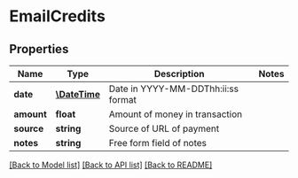 # EmailCredits

## Properties
Name | Type | Description | Notes
------------ | ------------- | ------------- | -------------
**date** | [**\DateTime**](\DateTime.md) | Date in YYYY-MM-DDThh:ii:ss format | 
**amount** | **float** | Amount of money in transaction | 
**source** | **string** | Source of URL of payment | 
**notes** | **string** | Free form field of notes | 

[[Back to Model list]](../README.md#documentation-for-models) [[Back to API list]](../README.md#documentation-for-api-endpoints) [[Back to README]](../README.md)


